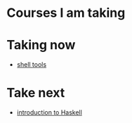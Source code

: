 # Courses I am taking
# Taking now
- [shell tools](http://www.cs.cornell.edu/courses/cs2043/2014sp/)

# Take next
- [introduction to Haskell](http://www.seas.upenn.edu/%7Ecis194/spring13/)